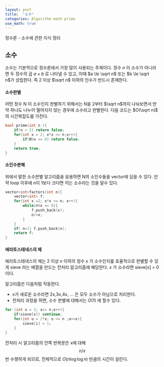 ```yaml
---
layout: post
title:  "소수"
categories: Algorithm math prime
use_math: true
---
```


정수론 - 소수에 관한 지식 정리

## 소수
소수는 기본적으로 정수론에서 가장 많이 사용되는 주제이다.
정수 $n$ 이 소수가 아니라면 두 정수의 곱 $a \times b$ 로 나타낼 수 있고, 이때 $a \le \sqrt n$ 또는 $b \le \sqrt n$가 성립한다. 즉 2 이상 $\sqrt n$ 이하의 인수가 반드시 존재한다. 

#### 소수판별
어떤 정수 N 이 소수인지 판별하기 위해서는 N을 2부터 $\sqrt n$까지 나눠보면서 만약 하나도 나누어 떨어지지 않는 경우에 소수라고 판별한다. 다음 코드는 $O(\sqrt n)$ 의 시간복잡도를 가진다.

~~~c++
bool prime(int n ){
    if(n < 2) return false;
    for(int x = 2; x*x <= n;x++){
        if(N%x == 0) return false;
    }
    return true;
}
~~~

#### 소인수분해
위에서 말한 소수판별 알고리즘을 응용하면 N의 소인수들을 vector에 담을 수 있다.
만약 loop 이후에 n이 1보다 크다면 이는 소수라는 것을 알수 있다.
~~~c++
vector<int>factors(int n){
    vector<int> f;
    for(int x =2; x*x <= n; x++){
        while(n%x == 0){
            f.push_back(x);
            n/=x;
        }
    }
    if( n>1) f.push_back(n);
    return f;
}
~~~

#### 에라토스테네스의 체
에라토스테네스의 체는 2 이상 n 이하의 정수 x 가 소수인지를 효율적으로 판별할 수 있게 sieve 라는 배열을 만드는 전처리 알고리즘에 해당한다.
$x$ 가 소수라면 sieve[x] = 0 이다.

알고리즘은 다음처럼 작동한다.
- x가 새로운 소수라면 2x,3x,4x, ... 은 모두 소수가 아님으로 처리한다.
- 전처리 과정을 하면, 소수 판별에 대해서는 $O(1)$ 에 할수 있다.

~~~c++
for (int x = 2; x<= n;x++){
    if(sieve[x]) continue;
    for(int u = 2*x; u <= n ;u+=x){
        sieve[i] = 1;
    }
}
~~~
전처리 시 알고리즘의 안쪽 반복문은 x에 대해 $$ n/x$$ 번 수행하게 되므로, 전체적으로 $O(n \log \log n)$ 만큼의 시간이 걸린다.